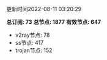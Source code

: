 更新时间2022-08-11 03:20:29

**总订阅: 73**
**总节点: 1877**
**有效节点: 647**
- v2ray节点: 78
- ss节点: 417
- trojan节点: 152

